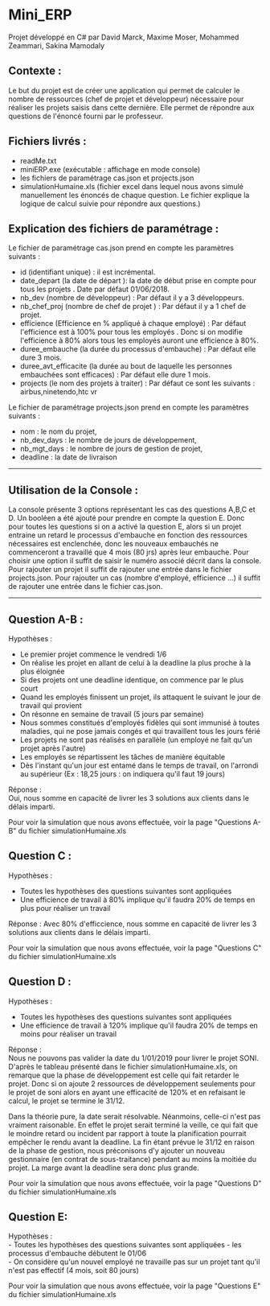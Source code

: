 # Mini_ERP
Projet développé en C# par David Marck, Maxime Moser, Mohammed Zeammari, Sakina Mamodaly 

Contexte : 
-----------
Le but du projet est de créer une application qui permet de calculer le nombre de ressources (chef de projet et développeur) nécessaire pour réaliser les projets saisis dans cette dernière. Elle permet de répondre aux questions de l'énoncé fourni par le professeur. 


Fichiers livrés : 
-----------------
- readMe.txt
- miniERP.exe (exécutable : affichage en mode console)
- les fichiers de paramétrage cas.json et projects.json
- simulationHumaine.xls (fichier excel dans lequel nous avons simulé manuellement les énoncés de chaque question. Le fichier explique la logique de calcul suivie pour répondre aux questions.)

Explication des fichiers de paramétrage : 
-----------------------------------------
Le fichier de paramétrage cas.json  prend en compte les paramètres suivants : 
- id (identifiant unique) : il est incrémental.
- date_depart (la date de départ ): la date de début prise en compte pour tous les projets . Date par défaut 01/06/2018.
- nb_dev (nombre de développeur) : Par défaut il y a 3 développeurs.
- nb_chef_proj (nombre de chef de projet ) : Par défaut il y a 1 chef de projet. 
- efficience (Efficience en % appliqué à chaque employé) : Par défaut l'efficience est à 100% pour tous les employés . Donc si on modifie l'efficience à 80% alors tous les employés auront une efficience à 80%.
- duree_embauche (la durée du processus d'embauche) : Par défaut elle dure 3 mois.
- duree_avt_efficacite (la durée au bout de laquelle les personnes embauchées sont efficaces) : Par défaut elle dure 1 mois.
- projects (le nom des projets à traiter) :  Par défaut ce sont les suivants : airbus,ninetendo,htc vr

Le fichier de paramétrage projects.json  prend en compte les paramètres suivants : 
- nom  : le nom du projet,
- nb_dev_days : le nombre de jours de développement,
- nb_mgt_days : le nombre de jours de gestion de projet,
- deadline : la date de livraison

----------------------------------------------------------------------------------------------------------------------------------------
Utilisation de la Console :
----------------------------
La console présente 3 options représentant les cas des questions A,B,C et D. Un booléen a été ajouté pour prendre en compte la question E. Donc pour toutes les questions si on a activé la question E, alors si un projet entraine un retard le processus d'embauche en fonction des ressources nécessaires est enclenchée, donc les nouveaux embauchés ne commenceront a travaillé que 4 mois (80 jrs) après leur embauche.
Pour choisir une option il suffit de saisir le numéro associé décrit dans la console. 
Pour rajouter un projet il suffit de rajouter une entrée dans le fichier projects.json.
Pour rajouter un cas (nombre d'employé, efficience ...) il suffit de rajouter une entrée dans le fichier cas.json.


----------------------------------------------------------------------------------------------------------------------------------------
Question A-B : 
--------------
Hypothèses :	
- Le premier projet commence le vendredi 1/6
- On réalise les projet en allant de celui à la deadline la plus proche à la plus éloignée
- Si des projets ont une deadline identique, on commence par le plus court
- Quand les employés finissent un projet, ils attaquent le suivant le jour de travail qui provient
- On résonne en semaine de travail (5 jours par semaine)
- Nous sommes constitués d'employés fidèles qui sont immunisé à toutes maladies, qui ne pose jamais congés et qui travaillent tous les jours férié
- Les projets ne sont pas réalisés en parallèle (un employé ne fait qu'un projet après l'autre)
- Les employés se répartissent les tâches de manière équitable
- Dès l'instant qu'un jour est entamé dans le temps de travail, on l'arrondi au supérieur (Ex : 18,25 jours : on indiquera qu'il faut 19 jours) 

Réponse : 				
Oui, nous somme en capacité de livrer les 3 solutions aux clients dans le délais imparti.				


Pour voir la simulation que nous avons effectuée, voir la page "Questions A-B" du fichier simulationHumaine.xls  



Question C :
------------
Hypothèses : 

- Toutes les hypothèses des questions suivantes sont appliquées
- Une efficience de travail à 80% implique qu'il faudra 20% de temps en plus pour réaliser un travail	

Réponse : 
Avec 80% d'efficcience, nous somme en capacité de livrer les 3 solutions aux clients dans le délais imparti.


Pour voir la simulation que nous avons effectuée, voir la page "Questions C" du fichier simulationHumaine.xls  


Question D : 
------------
Hypothèses :	
- Toutes les hypothèses des questions suivantes sont appliquées
- Une efficience de travail à 120% implique qu'il faudra 20% de temps en moins pour réaliser un travail	


Réponse : 															
Nous ne pouvons pas valider la date du 1/01/2019 pour livrer le projet SONI. D'après le tableau présenté dans le fichier simulationHumaine.xls, on remarque que 
la phase de développement est celle qui fait retarder le projet. Donc si on ajoute 2 ressources de développement seulements pour le projet de soni 
alors en ayant une efficacité de 120%  et en refaisant le calcul, le projet se termine le 31/12. 

Dans la théorie pure, la date serait résolvable. Néanmoins, celle-ci n'est pas vraiment raisonable. En effet  le projet serait terminé la veille, 
ce qui fait que le moindre retard ou incident par rapport à toute la planification pourrait empêcher le rendu avant la deadline.
La fin étant prévue le 31/12 en raison de la phase de gestion, nous préconisons d'y ajouter un nouveau gestionnaire (en contrat de sous-traitance) 
pendant au moins la moitiée du projet. La marge avant la deadline sera donc plus grande.


Pour voir la simulation que nous avons effectuée, voir la page "Questions D" du fichier simulationHumaine.xls  

Question E:
-----------
Hypothèses : 	
	- Toutes les hypothèses des questions suivantes sont appliquées
	- les processus d'embauche débutent le 01/06						
	- On considère qu'un nouvel employé ne travaille pas sur un projet tant qu'il n'est pas effectif (4 mois, soit 80 jours)						

Pour voir la simulation que nous avons effectuée, voir la page "Questions E" du fichier simulationHumaine.xls  
